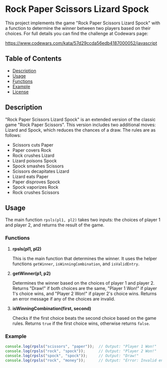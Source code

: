 # Rock Paper Scissors Lizard Spock

This project implements the game "Rock Paper Scissors Lizard Spock" with a function to determine the winner between two players based on their choices. For full details you can find the challenge at Codewars page:

 https://www.codewars.com/kata/57d29ccda56edb4187000052/javascript

## Table of Contents

- [Description](#description)
- [Usage](#usage)
- [Functions](#functions)
- [Example](#example)
- [License](#license)

## Description

"Rock Paper Scissors Lizard Spock" is an extended version of the classic game "Rock Paper Scissors". This version includes two additional moves: Lizard and Spock, which reduces the chances of a draw. The rules are as follows:

- Scissors cuts Paper
- Paper covers Rock
- Rock crushes Lizard
- Lizard poisons Spock
- Spock smashes Scissors
- Scissors decapitates Lizard
- Lizard eats Paper
- Paper disproves Spock
- Spock vaporizes Rock
- Rock crushes Scissors

## Usage

The main function `rpsls(pl1, pl2)` takes two inputs: the choices of player 1 and player 2, and returns the result of the game.

### Functions

1. **rpsls(pl1, pl2)**

   This is the main function that determines the winner. It uses the helper functions `getWinner`, `isWinningCombination`, and `isValidEntry`.

2. **getWinner(p1, p2)**

   Determines the winner based on the choices of player 1 and player 2. Returns "Draw!" if both choices are the same, "Player 1 Won!" if player 1's choice wins, and "Player 2 Won!" if player 2's choice wins. Returns an error message if any of the choices are invalid.

3. **isWinningCombination(first, second)**

   Checks if the first choice beats the second choice based on the game rules. Returns `true` if the first choice wins, otherwise returns `false`.



### Example

```javascript
console.log(rpsls("scissors", "paper"));  // Output: "Player 1 Won!"
console.log(rpsls("rock", "spock"));      // Output: "Player 2 Won!"
console.log(rpsls("spock", "spock"));     // Output: "Draw!"
console.log(rpsls("rock", "money"));      // Output: "Error: Invalid entry!"
